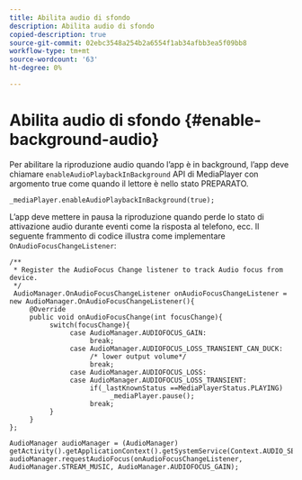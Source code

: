 ```yaml
---
title: Abilita audio di sfondo
description: Abilita audio di sfondo
copied-description: true
source-git-commit: 02ebc3548a254b2a6554f1ab34afbb3ea5f09bb8
workflow-type: tm+mt
source-wordcount: '63'
ht-degree: 0%

---
```


# Abilita audio di sfondo {#enable-background-audio}

Per abilitare la riproduzione audio quando l’app è in background, l’app deve chiamare `enableAudioPlaybackInBackground` API di MediaPlayer con argomento true come quando il lettore è nello stato PREPARATO.

```
_mediaPlayer.enableAudioPlaybackInBackground(true);
```

L’app deve mettere in pausa la riproduzione quando perde lo stato di attivazione audio durante eventi come la risposta al telefono, ecc. Il seguente frammento di codice illustra come implementare `OnAudioFocusChangeListener`:

```
/** 
 * Register the AudioFocus Change listener to track Audio focus from device. 
 */ 
 AudioManager.OnAudioFocusChangeListener onAudioFocusChangeListener = new AudioManager.OnAudioFocusChangeListener(){ 
     @Override 
     public void onAudioFocusChange(int focusChange){ 
          switch(focusChange){ 
               case AudioManager.AUDIOFOCUS_GAIN: 
                    break; 
               case AudioManager.AUDIOFOCUS_LOSS_TRANSIENT_CAN_DUCK: 
                    /* lower output volume*/ 
                    break; 
               case AudioManager.AUDIOFOCUS_LOSS: 
               case AudioManager.AUDIOFOCUS_LOSS_TRANSIENT: 
                    if(_lastKnownStatus ==MediaPlayerStatus.PLAYING) 
                         _mediaPlayer.pause(); 
                    break; 
          } 
     } 
}; 
 
AudioManager audioManager = (AudioManager) getActivity().getApplicationContext().getSystemService(Context.AUDIO_SERVICE); 
audioManager.requestAudioFocus(onAudioFocusChangeListener, AudioManager.STREAM_MUSIC, AudioManager.AUDIOFOCUS_GAIN);
```

